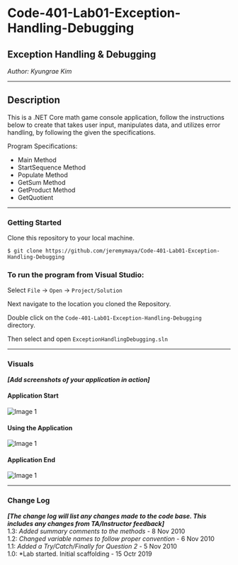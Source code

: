 # Code-401-Lab01-Exception-Handling-Debugging

## Exception Handling & Debugging

*Author: Kyungrae Kim*

----

## Description
This is a .NET Core math game console application, follow the instructions below to create that takes user input, manipulates data, and utilizes error handling, by following the given the specifications.

Program Specifications:
* Main Method
* StartSequence Method
* Populate Method
* GetSum Method
* GetProduct Method
* GetQuotient

---

### Getting Started
Clone this repository to your local machine.

```
$ git clone https://github.com/jeremymaya/Code-401-Lab01-Exception-Handling-Debugging
```

### To run the program from Visual Studio:
Select ```File``` -> ```Open``` -> ```Project/Solution```

Next navigate to the location you cloned the Repository.

Double click on the ```Code-401-Lab01-Exception-Handling-Debugging``` directory.

Then select and open ```ExceptionHandlingDebugging.sln```

---

### Visuals
***[Add screenshots of your application in action]***

#### Application Start
![Image 1](https://via.placeholder.com/750x500)
#### Using the Application
![Image 1](https://via.placeholder.com/750x500)
#### Application End
![Image 1](https://via.placeholder.com/750x500)

---

### Change Log
***[The change log will list any changes made to the code base. This includes any changes from TA/Instructor feedback]***  
1.3: *Added summary comments to the methods* - 8 Nov 2010  
1.2: *Changed variable names to follow proper convention* - 6 Nov 2010  
1.1: *Added a Try/Catch/Finally for Question 2* - 5 Nov 2010  
1.0: *Lab started. Initial scaffolding - 15 Octr 2019